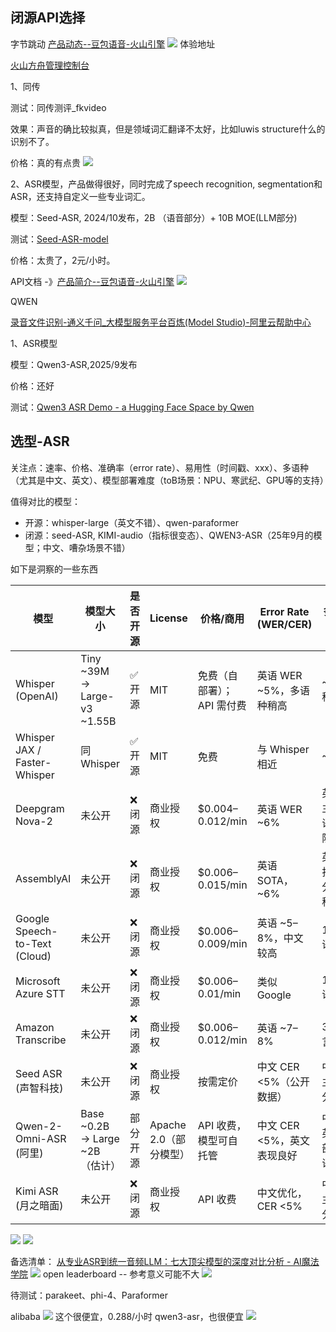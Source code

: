 ## 闭源API选择
字节跳动
[产品动态--豆包语音-火山引擎](https://www.volcengine.com/docs/6561/162929)
![](attachments/Pasted%20image%2020250915020723.png)
体验地址

[火山方舟管理控制台](https://console.volcengine.com/ark/region:ark+cn-beijing/experience/voice?type=ASR)

1、同传

测试：同传测评_fkvideo

效果：声音的确比较拟真，但是领域词汇翻译不太好，比如luwis structure什么的识别不了。

价格：真的有点贵
![](attachments/Pasted%20image%2020250915022153.png)

2、ASR模型，产品做得很好，同时完成了speech recognition, segmentation和ASR，还支持自定义一些专业词汇。

模型：Seed-ASR, 2024/10发布，2B （语音部分）+ 10B MOE(LLM部分)

测试：[Seed-ASR-model](ASR测评/Seed-ASR-model.md)

价格：太贵了，2元/小时。

API文档 -》[产品简介--豆包语音-火山引擎](https://www.volcengine.com/docs/6561/1354871)
![](attachments/Pasted%20image%2020250915013757.png)

QWEN

[录音文件识别-通义千问_大模型服务平台百炼(Model Studio)-阿里云帮助中心](https://help.aliyun.com/zh/model-studio/qwen-speech-recognition?spm=a2c4g.11186623.help-menu-2400256.d_0_3_2.7934702fNNyJS7&scm=20140722.H_2979031._.OR_help-T_cn~zh-V_1)

1、ASR模型

模型：Qwen3-ASR,2025/9发布

价格：还好

测试：[Qwen3 ASR Demo - a Hugging Face Space by Qwen](https://huggingface.co/spaces/Qwen/Qwen3-ASR-Demo)



## 选型-ASR
关注点：速率、价格、准确率（error rate）、易用性（时间戳、xxx）、多语种（尤其是中文、英文）、模型部署难度（toB场景：NPU、寒武纪、GPU等的支持）

值得对比的模型：
- 开源：whisper-large（英文不错）、qwen-paraformer
- 闭源：seed-ASR, KIMI-audio（指标很变态）、QWEN3-ASR（25年9月的模型；中文、嘈杂场景不错）


如下是洞察的一些东西

| 模型                            | 模型大小                        | 是否开源 | License          | 价格/商用            | Error Rate (WER/CER) | 多语种支持          |
| ----------------------------- | --------------------------- | ---- | ---------------- | ---------------- | -------------------- | -------------- |
| Whisper (OpenAI)              | Tiny ~39M → Large-v3 ~1.55B | ✅ 开源 | MIT              | 免费（自部署）；API 需付费  | 英语 WER ~5%，多语种稍高     | ~100+ 种语言      |
| Whisper JAX / Faster-Whisper  | 同 Whisper                   | ✅ 开源 | MIT              | 免费               | 与 Whisper 相近         | ~100+          |
| Deepgram Nova-2               | 未公开                         | ❌ 闭源 | 商业授权             | $0.004–0.012/min | 英语 WER ~6%           | 英语为主，多语种有限     |
| AssemblyAI                    | 未公开                         | ❌ 闭源 | 商业授权             | $0.006–0.015/min | 英语 SOTA，~6%          | 英语主打，部分多语种     |
| Google Speech-to-Text (Cloud) | 未公开                         | ❌ 闭源 | 商业授权             | $0.006–0.009/min | 英语 ~5–8%，中文较高        | 120+ 语言        |
| Microsoft Azure STT           | 未公开                         | ❌ 闭源 | 商业授权             | $0.006–0.01/min  | 类似 Google            | 100+ 语言        |
| Amazon Transcribe             | 未公开                         | ❌ 闭源 | 商业授权             | $0.006–0.012/min | 英语 ~7–8%             | 30+ 语言         |
| Seed ASR (声智科技)               | 未公开                         | ❌ 闭源 | 商业授权             | 按需定价             | 中文 CER <5%（公开数据）     | 中文为主，部分多语      |
| Qwen-2-Omni-ASR (阿里)          | Base ~0.2B → Large ~2B（估计）  | 部分开源 | Apache 2.0（部分模型） | API 收费，模型可自托管    | 中文 CER <5%，英文表现良好    | 中文 + 英文 + 部分多语 |
| Kimi ASR (月之暗面)               | 未公开                         | ❌ 闭源 | 商业授权             | API 收费           | 中文优化，CER <5%         | 中文为主，部分英文      |


![](attachments/Pasted%20image%2020250915051331.png)
![](attachments/Pasted%20image%2020250915051449.png)

备选清单：
[从专业ASR到统一音频LLM：七大顶尖模型的深度对比分析 - AI魔法学院](https://www.wehelpwin.com/article/5629)
![](attachments/Pasted%20image%2020250915043609.png)
open leaderboard -- 参考意义可能不大
![](attachments/Pasted%20image%2020250915043842.png)

待测试：parakeet、phi-4、Paraformer


alibaba 
![](attachments/Pasted%20image%2020250915045441.png)
这个很便宜，0.288/小时
qwen3-asr，也很便宜
![](attachments/Pasted%20image%2020250915052204.png)


